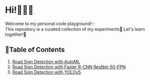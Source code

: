 # Hi!🙋🏻‍♀️
Welcome to my personal code playground!✨\
This repository is a curated collection of my experiments🥂 Let's learn together!🚀

## 📔Table of Contents
1. [Road Sign Detection with AutoML](https://github.com/zeasch/playgrounds/blob/main/notebooks/object%20detection%20with%20azure%20automl.ipynb)
2. [Road Sign Detection with Faster R-CNN ResNet-50-FPN](https://github.com/zeasch/playgrounds/blob/main/notebooks/object%20detection%20with%20faster%20r-cnn.ipynb)
3. [Road Sign Detection with YOLOv5](https://github.com/zeasch/playgrounds/blob/main/notebooks/object%20detection%20with%20yolov5.ipynb)
